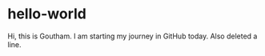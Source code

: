 # hello-world


Hi, this is Goutham. I am starting my journey in GitHub today. 
Also deleted a line.
